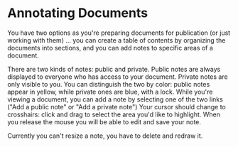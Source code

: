# Annotating Documents

You have two options as you're preparing documents for publication (or just working with them) ... you can create a table of contents by organizing the documents into sections, and you can add notes to specific areas of a document.

There are two kinds of notes: public and private. Public notes are always displayed to everyone who has access to your document. Private notes are only  visible to you. You can distinguish the two by color: public notes appear in yellow, while private ones are blue, with a lock. While you're viewing a document, you can add a note by selecting one of the two links ("Add a public note" or "Add a private note") Your cursor should change to crosshairs: click and drag to select the area you'd like to highlight. When you release the mouse you will be able to edit and save your note.
 
Currently you can't resize a note, you have to delete and redraw it.